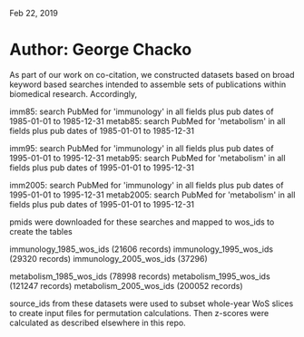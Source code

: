 Feb 22, 2019
# Author: George Chacko

As part of our work on co-citation, we constructed datasets based on broad keyword based searches intended to assemble sets of 
publications within biomedical research. Accordingly, 

imm85: search PubMed for 'immunology' in all fields plus pub dates of 1985-01-01 to 1985-12-31
metab85: search PubMed for 'metabolism' in all fields plus pub dates of 1985-01-01 to 1985-12-31

imm95: search PubMed for 'immunology' in all fields plus pub dates of 1995-01-01 to 1995-12-31
metab95: search PubMed for 'metabolism' in all fields plus pub dates of 1995-01-01 to 1995-12-31

imm2005: search PubMed for 'immunology' in all fields plus pub dates of 1995-01-01 to 1995-12-31
metab2005: search PubMed for 'metabolism' in all fields plus pub dates of 1995-01-01 to 1995-12-31

pmids were downloaded for these searches and mapped to wos_ids to create the tables

immunology_1985_wos_ids (21606 records)
immunology_1995_wos_ids (29320 records)
immunology_2005_wos_ids (37296)

metabolism_1985_wos_ids (78998 records)
metabolism_1995_wos_ids (121247 records)
metabolism_2005_wos_ids (200052 records)

source_ids from these datasets were used to subset whole-year WoS slices to create input 
files for permutation calculations. Then z-scores were calculated as described elsewhere
in this repo.
 


